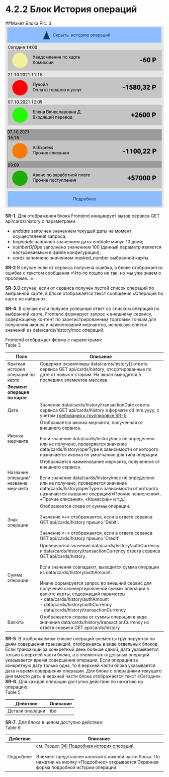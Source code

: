 # 4.2.2 Блок История операций

##Макет Блока
Pic. 3 <br>
![](../../Attachments/shortstorycard.png)

**SR-1**. Для отображения блока Frontend инициирует вызов сервиса GET api/cards/history с
параметрами:

- _enddate_ заполнен значением текущей даты на момент осуществления запроса;
- _begindate_ заполнен значением даты enddate минус 10 дней;
- _numberOfOps_ заполнено значением 100 (данный параметр является настраиваемым в
файле конфигурации);
- _cards_ заполнено значением masked_number выбранной карты.

**SR-2**.В случае если от сервиса получена ошибка, в блоке отображается ошибка с текстом
сообщения «Что-то пошло не так, но мы уже знаем о проблеме…».

**SR-3**.В случае, если от сервиса получен пустой список операций по выбранной карте, в
блоке отображается текст сообщения «Операций по карте не найдено».

**SR-4**. В случае если получен успешный ответ со списком операций по выбранной карте,
Frontend формирует запрос к внешнему сервису, содержащему контент по
зарегистрированным торговым точкам для получения иконок и наименований
мерчантов, используя список значений из data/cards/history/mcc операций.

Frontend отображает форму с параметрами:
<br>
Table 3 <br>

| **Поле**                             | **Описание**                                                                                                                                                                                                                                                                                                                                                                                                                                                        |
|--------------------------------------|---------------------------------------------------------------------------------------------------------------------------------------------------------------------------------------------------------------------------------------------------------------------------------------------------------------------------------------------------------------------------------------------------------------------------------------------------------------------|
| Краткая история операций по карте    | Содержит экземпляры data/cards/history[] ответа сервиса GET api/cards/history, отсортированные по дате от новых к старым. На экран выводятся 5 последних элементов массива.                                                                                                                                                                                                                                                                                         |
| **Элемент операция по карте**            |                                                                                                                                                                                                                                                                                                                                                                                                                                                                     |
| Дата                                 | Значение data/cards/history/transactionDate ответа сервиса GET api/cards/history в формате dd.mm.yyyy, с учетом <a href="#sr5">требования к группировке SR-5</a>                                                                                                                                                                                                                                                                                                 |
|   Иконка мерчанта                    | Отображается иконка мерчанта, полученная от внешнего сервиса.<br><br> Если значение data/cards/history/mcc не определено или не получено, проверяется значение data/cards/history/operType в зависимости от которого назначается иконка по умолчанию для типа операции.                                                                                                                                                                                                     |
|  Название операции/название мерчанта | Отображается наименование мерчанта, полученное от внешнего сервиса.<br><br> Если значение data/cards/history/mcc не определено или не получено, проверяется значение data/cards/history/operType в зависимости от которого назначается название операции(«Прочие начисления», «Прочие списания», «Комиссии» и т.д.)                                                                                                                                                         |
| Знак операции                        | Отображается слева от суммы операции.<br><br> Значение «+» отображается, если в ответе сервиса GET api/cards/history пришло 'Debit'.<br><br> Значение «-» отображается, если в ответе сервиса GET api/cards/history пришло 'Credit'.                                                                                                                                                                                                                                                |
|   Сумма операции                     | Проверяются значения data/cards/history/authCurrency и data/cards/history/transactionCurrency ответа сервиса GET api/cards/history.<br><br> Если значения совпадают, выводится сумма операции из data/cards/history/authAmount.<br><br> Иначе формируется запрос во внешний сервис для получения сконвертированной суммы операции в валюте карты, содержащий параметры:  <br>- data/cards/history/authAmount <br>- data/cards/history/authCurrency <br>- data/cards/history/transactionCurrency |
|   Валюта                             | Отображается справа от суммы операции в виде значения data/cards/history/transactionCurrency из ответа сервиса GET api/cards/history                                                                                                                                                                                                                                                                                                                                |

**SR-5**. <a id="sr5"></a>В отображаемом списке операций элементы группируются по дням совершения транзакций, отображаясь в виде отдельных блоков. Если транзакций за конкретный день больше одной, дата указывается только в верхней части блока, а в элементах отдельных операций указывается время совершения операции. Если операция за конкретную дату только одна, то в верхней части блока указывается дата и время совершения операции. Для блока с операциями текущего дня вместо даты в верхней части блока отображается текст «Сегодня».
**SR-6**. Для каждой операции доступно действие по нажатию на операцию:
<br>
Table 5 <br>

| **Действие**    | **Описание** |
|-----------------|--------------|
| Детали операции | tbd          |

**SR-7**. Для блока в целом доступно действие:
<br>
Table 6 <br>

| **Действие** | **Описание**                                                                                                                                                                   |
|--------------|--------------------------------------------------------------------------------------------------------------------------------------------------------------------------------|
| Подробнее    | см. Раздел [ЭФ Подробная история операций](4.2.3_FullOperationHistory.md).<br><br> Элемент представлен кнопкой в нижней части блока. По нажатии на кнопку «Подробнее» открывается Экранная форма подробной истории операций |
